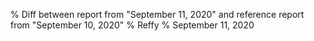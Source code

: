 % Diff between report from "September 11, 2020" and reference report from "September 10, 2020"
% Reffy
% September 11, 2020

